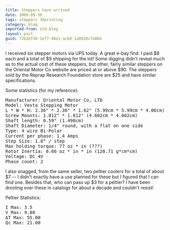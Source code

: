 ```yaml
---
title: Steppers have arrived
date: 2008-09-30
tags: steppers 3dprinting
category: blog
imported-from: old-blog
layout: post
guid: 72b2bf20-1ef7-48e1-acb8-1a8810c7a866
---
```

I received six stepper motors via UPS today. A great e-bay find. I paid $8 each and a total of $9 shipping for the lot! Some digging didn't reveal much as to the actual cost of these steppers, but other, fairly similar steppers on the Oriental Motor Co website are priced at or above $90. The steppers sold by the Reprap Research Foundation store are $25 and have similar specifications.

Some statistics (for my reference):

<pre class="code">
Manufacturer: Oriental Motor Co, LTD
Model: Vexta Stepping Motor
L * W * H: 2.36" * 2.36" * 1.62" (5.99cm * 5.99cm * 4.06cm)
Screw Mounts: 1.812" * 1.812" (4.602cm * 4.602cm)
Shaft length: 0.59" (1.498cm)
Shaft Diameter: 1/4" round, with a flat on one side
Type: 4 wire Bi-Polar
Current per phase: 1.4 Amps
Step Size: 1.8° / step
Max holding torque: 77 oz * in (???)
Rotor Inertia: 0.66 oz * in * in (120.71 g*cm*cm)
Voltage: DC 4V
Phase count: 2
</pre>

I also snagged, from the same seller, two peltier coolers for a total of about $7 -- I didn't exactly have a use planned for these but I figured that I can find one. Besides that, who can pass up $3 for a peltier? I have been drooling over these in catalogs for about a decade and couldn't resist!

Peltier Statistics:

<pre class="code">
I Max: 3.5
V Max: 9.80
ΔT Max: 55.00
Qc Max: 21.00
</pre>

